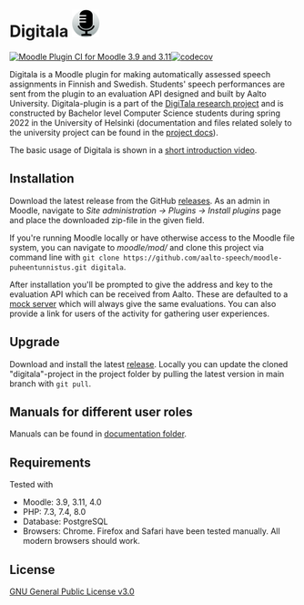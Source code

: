 # Digitala ![Digitala plugin logo](/pix/icon.svg)

[![Moodle Plugin CI for Moodle 3.9 and 3.11](https://github.com/aalto-speech/moodle-puheentunnistus/actions/workflows/ci_moodle.yml/badge.svg)](https://github.com/aalto-speech/moodle-puheentunnistus/actions/workflows/ci_moodle.yml)[![codecov](https://codecov.io/gh/aalto-speech/moodle-puheentunnistus/branch/main/graph/badge.svg?token=TC3ZZJNEQO)](https://codecov.io/gh/aalto-speech/moodle-puheentunnistus)


Digitala is a Moodle plugin for making automatically assessed speech assignments in Finnish and Swedish. Students' speech performances are sent from the plugin to an evaluation API designed and built by Aalto University. Digitala-plugin is a part of the [DigiTala research project](https://www2.helsinki.fi/fi/unitube/video/3275014c-49bf-4583-befc-840128521998) and is constructed by Bachelor level Computer Science students during spring 2022 in the University of Helsinki (documentation and files related solely to the university project can be found in the [project docs](/docs/project_docs/)).

The basic usage of Digitala is shown in a [short introduction video](/).

## Installation

Download the latest release from the GitHub [releases](https://github.com/aalto-speech/moodle-puheentunnistus/releases). As an admin in Moodle, navigate to *Site administration -> Plugins -> Install plugins* page and place the downloaded zip-file in the given field.

If you're running Moodle locally or have otherwise access to the Moodle file system, you can navigate to *moodle/mod/* and clone this project via command line with ```git clone https://github.com/aalto-speech/moodle-puheentunnistus.git digitala```.

After installation you'll be prompted to give the address and key to the evaluation API which can be received from Aalto. These are defaulted to a [mock server](./docs/manuals/localapi.md) which will always give the same evaluations. You can also provide a link for users of the activity for gathering user experiences.

## Upgrade

Download and install the latest [release](https://github.com/aalto-speech/moodle-puheentunnistus/releases). Locally you can update the cloned "digitala"-project in the project folder by pulling the latest version in main branch with ```git pull```.

## Manuals for different user roles

Manuals can be found in [documentation folder](/docs/manuals/user_roles.md).

## Requirements

Tested with
* Moodle: 3.9, 3.11, 4.0
* PHP: 7.3, 7.4, 8.0
* Database: PostgreSQL
* Browsers: Chrome. Firefox and Safari have been tested manually. All modern browsers should work.

## License

[GNU General Public License v3.0](/LICENSE)
